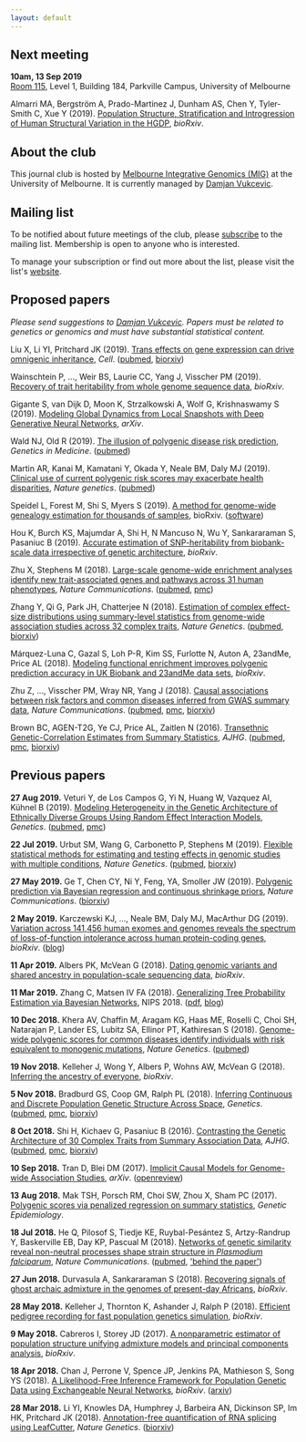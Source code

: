 ```yaml
---
layout: default
---
```



## Next meeting

**10am, 13 Sep 2019**  
[Room 115](https://maps.unimelb.edu.au/point?poi=661677), Level 1,
Building 184, Parkville Campus, University of Melbourne

Almarri MA, Bergström A, Prado-Martinez J, Dunham AS, Chen Y, Tyler-Smith C,
Xue Y (2019).  [Population Structure, Stratification and Introgression of Human
Structural Variation in the HGDP](https://doi.org/10.1101/746172), *bioRxiv*.


## About the club

This journal club is hosted by [Melbourne Integrative Genomics
(MIG)](http://research.unimelb.edu.au/integrative-genomics) at the University
of Melbourne.  It is currently managed by [Damjan
Vukcevic](http://research.unimelb.edu.au/integrative-genomics/research/statistical-genetics-vukcevic).


## Mailing list

To be notified about future meetings of the club, please
[subscribe](https://lists.unimelb.edu.au/subscribe/statgen) to the mailing
list.  Membership is open to anyone who is interested.

To manage your subscription or find out more about the list, please visit the
list's [website](https://lists.unimelb.edu.au/info/statgen).


## Proposed papers

*Please send suggestions to
[Damjan Vukcevic](mailto:damjan.vukcevic@unimelb.edu.au).
Papers must be related to genetics or genomics and must have substantial
statistical content.*


Liu X, Li YI, Pritchard JK (2019).  [Trans effects on gene expression can drive
omnigenic inheritance](https://doi.org/10.1016/j.cell.2019.04.014), *Cell*.
([pubmed](https://www.ncbi.nlm.nih.gov/pubmed/31051098),
[biorxiv](https://doi.org/10.1101/425108))

Wainschtein P, ..., Weir BS, Laurie CC, Yang J, Visscher PM (2019).  [Recovery
of trait heritability from whole genome sequence
data](https://doi.org/10.1101/588020), *bioRxiv*.

Gigante S, van Dijk D, Moon K, Strzalkowski A, Wolf G, Krishnaswamy S (2019).
[Modeling Global Dynamics from Local Snapshots with Deep Generative Neural
Networks](https://arxiv.org/abs/1802.03497), *arXiv*.

Wald NJ, Old R (2019).  [The illusion of polygenic disease risk
prediction](https://doi.org/10.1038/s41436-018-0418-5), *Genetics in Medicine*.
([pubmed](https://www.ncbi.nlm.nih.gov/pubmed/30635622))

Martin AR, Kanai M, Kamatani Y, Okada Y, Neale BM, Daly MJ (2019).  [Clinical
use of current polygenic risk scores may exacerbate health
disparities](https://doi.org/10.1038/s41588-019-0379-x), *Nature genetics*.
([pubmed](https://www.ncbi.nlm.nih.gov/pubmed/30926966))

Speidel L, Forest M, Shi S, Myers S (2019). [A method for genome-wide genealogy
estimation for thousands of samples](https://doi.org/10.1101/550558), bioRxiv.
([software](https://myersgroup.github.io/relate/))

Hou K, Burch KS, Majumdar A, Shi H, N Mancuso N, Wu Y, Sankararaman S, Pasaniuc
B (2019).  [Accurate estimation of SNP-heritability from biobank-scale data
irrespective of genetic architecture](https://doi.org/10.1101/526855),
*bioRxiv*.

Zhu X, Stephens M (2018).  [Large-scale genome-wide enrichment analyses
identify new trait-associated genes and pathways across 31 human
phenotypes](https://doi.org/10.1038/s41467-018-06805-x), *Nature
Communications*. ([pubmed](https://www.ncbi.nlm.nih.gov/pubmed/30341297),
[pmc](https://www.ncbi.nlm.nih.gov/pmc/articles/PMC6195536/))

Zhang Y, Qi G, Park JH, Chatterjee N (2018).  [Estimation of complex
effect-size distributions using summary-level statistics from genome-wide
association studies across 32 complex
traits](https://doi.org/10.1038/s41588-018-0193-x), *Nature Genetics*.
([pubmed](https://www.ncbi.nlm.nih.gov/pubmed/30104760),
[biorxiv](https://doi.org/10.1101/175406))

Márquez-Luna C, Gazal S, Loh P-R, Kim SS, Furlotte N, Auton A, 23andMe, Price
AL (2018).  [Modeling functional enrichment improves polygenic prediction
accuracy in UK Biobank and 23andMe data sets](https://doi.org/10.1101/375337),
*bioRxiv*.

Zhu Z, ...,  Visscher PM, Wray NR, Yang J (2018).  [Causal associations between
risk factors and common diseases inferred from GWAS summary
data](https://doi.org/10.1038/s41467-017-02317-2), *Nature Communications*.
([pubmed](https://www.ncbi.nlm.nih.gov/pubmed/29335400),
[pmc](https://www.ncbi.nlm.nih.gov/pmc/articles/PMC5768719/),
[biorxiv](https://doi.org/10.1101/168674))

Brown BC, AGEN-T2G, Ye CJ, Price AL, Zaitlen N (2016).  [Transethnic
Genetic-Correlation Estimates from Summary
Statistics](https://doi.org/10.1016/j.ajhg.2016.05.001), *AJHG*.
([pubmed](https://www.ncbi.nlm.nih.gov/pubmed/27321947),
[pmc](https://www.ncbi.nlm.nih.gov/pmc/articles/PMC5005434/),
[biorxiv](https://doi.org/10.1101/036657))


## Previous papers

**27 Aug 2019.**  Veturi Y, de Los Campos G, Yi N, Huang W, Vazquez AI, Kühnel
B (2019). [Modeling Heterogeneity in the Genetic Architecture of Ethnically
Diverse Groups Using Random Effect Interaction
Models](https://doi.org/10.1534/genetics.119.301909), *Genetics*.
([pubmed](https://www.ncbi.nlm.nih.gov/pubmed/30796011),
[pmc](https://www.ncbi.nlm.nih.gov/pmc/articles/PMC6456318/))

**22 Jul 2019.**  Urbut SM, Wang G, Carbonetto P, Stephens M (2019).  [Flexible
statistical methods for estimating and testing effects in genomic studies with
multiple conditions](https://doi.org/10.1038/s41588-018-0268-8), *Nature
Genetics*. ([pubmed](https://www.ncbi.nlm.nih.gov/pubmed/30478440),
[biorxiv](https://doi.org/10.1101/096552))

**27 May 2019.**  Ge T, Chen CY, Ni Y, Feng, YA, Smoller JW (2019).  [Polygenic
prediction via Bayesian regression and continuous shrinkage
priors](http://dx.doi.org/10.1038/s41467-019-09718-5), *Nature Communications*.
([biorxiv](https://doi.org/10.1101/416859))

**2 May 2019.**  Karczewski KJ, ..., Neale BM, Daly MJ, MacArthur DG (2019).
[Variation across 141,456 human exomes and genomes reveals the spectrum of
loss-of-function intolerance across human protein-coding
genes](https://doi.org/10.1101/531210), *bioRxiv*.
([blog](http://www.cureffi.org/2019/01/28/using-human-lof-variants-to-evaluate-drug-targets/))

**11 Apr 2019.**  Albers PK, McVean G (2018).  [Dating genomic variants and
shared ancestry in population-scale sequencing
data](https://doi.org/10.1101/416610), *bioRxiv*.

**11 Mar 2019.**  Zhang C, Matsen IV FA (2018).  [Generalizing Tree Probability Estimation via Bayesian Networks](https://papers.nips.cc/paper/7418-generalizing-tree-probability-estimation-via-bayesian-networks), NIPS 2018. ([pdf](https://papers.nips.cc/paper/7418-generalizing-tree-probability-estimation-via-bayesian-networks.pdf), [blog](https://matsen.fredhutch.org/general/2018/12/05/sbn.html))

**10 Dec 2018.**  Khera AV, Chaffin M, Aragam KG, Haas ME, Roselli C, Choi SH,
Natarajan P, Lander ES, Lubitz SA, Ellinor PT, Kathiresan S (2018).
[Genome-wide polygenic scores for common diseases identify individuals with
risk equivalent to monogenic
mutations](https://doi.org/10.1038/s41588-018-0183-z), *Nature Genetics*.
([pubmed](https://www.ncbi.nlm.nih.gov/pubmed/30104762))

**19 Nov 2018.**  Kelleher J, Wong Y, Albers P, Wohns AW, McVean G (2018).
[Inferring the ancestry of everyone](https://doi.org/10.1101/458067),
*bioRxiv*.

**5 Nov 2018.**  Bradburd GS, Coop GM, Ralph PL (2018).  [Inferring Continuous
and Discrete Population Genetic Structure Across
Space](https://doi.org/10.1534/genetics.118.301333), *Genetics*.
([pubmed](https://www.ncbi.nlm.nih.gov/pubmed/30026187),
[pmc](https://www.ncbi.nlm.nih.gov/pmc/articles/PMC6116973/),
[biorxiv](https://doi.org/10.1101/189688))

**8 Oct 2018.**  Shi H, Kichaev G, Pasaniuc B (2016).  [Contrasting the Genetic
Architecture of 30 Complex Traits from Summary Association
Data](https://doi.org/10.1016/j.ajhg.2016.05.013), *AJHG*.
([pubmed](https://www.ncbi.nlm.nih.gov/pubmed/27346688),
[pmc](https://www.ncbi.nlm.nih.gov/pmc/articles/PMC5005444/),
[biorxiv](https://doi.org/10.1101/035907))

**10 Sep 2018.**  Tran D, Blei DM (2017).  [Implicit Causal Models for
Genome-wide Association Studies](https://arxiv.org/abs/1710.10742), *arXiv*.
([openreview](https://openreview.net/forum?id=SyELrEeAb))

**13 Aug 2018.**  Mak TSH, Porsch RM, Choi SW, Zhou X, Sham PC (2017).
[Polygenic scores via penalized regression on summary
statistics](https://doi.org/10.1002/gepi.22050), *Genetic Epidemiology*.

**18 Jul 2018.**  He Q, Pilosof S, Tiedje KE, Ruybal-Pesántez S, Artzy-Randrup
Y, Baskerville EB, Day KP, Pascual M (2018).  [Networks of genetic similarity
reveal non-neutral processes shape strain structure in *Plasmodium
falciparum*](https://doi.org/10.1038/s41467-018-04219-3), *Nature
Communications*. ([pubmed](https://www.ncbi.nlm.nih.gov/pubmed/29739937),
['behind the
paper'](https://naturemicrobiologycommunity.nature.com/users/108152-qixin-he/posts/32988-why-a-diverse-approach-is-needed-to-tackle-a-hyperdiverse-malaria-antigen-system))

**27 Jun 2018.**  Durvasula A, Sankararaman S (2018).  [Recovering signals of
ghost archaic admixture in the genomes of present-day
Africans](https://doi.org/10.1101/285734), *bioRxiv*.

**28 May 2018.**  Kelleher J, Thornton K, Ashander J, Ralph P (2018).
[Efficient pedigree recording for fast population genetics
simulation](https://doi.org/10.1101/248500), *bioRxiv*.

**9 May 2018.**  Cabreros I, Storey JD (2017).  [A nonparametric estimator of
population structure unifying admixture models and principal components
analysis](https://doi.org/10.1101/240812), *bioRxiv*.

**18 Apr 2018.**  Chan J, Perrone V, Spence JP, Jenkins PA, Mathieson S, Song
YS (2018).  [A Likelihood-Free Inference Framework for Population Genetic Data
using Exchangeable Neural Networks](https://doi.org/10.1101/267211 ),
*bioRxiv*. ([arxiv](https://arxiv.org/abs/1802.06153))

**28 Mar 2018.**  Li YI, Knowles DA, Humphrey J, Barbeira AN, Dickinson SP, Im
HK, Pritchard JK (2018).  [Annotation-free quantification of RNA splicing using
LeafCutter](https://dx.doi.org/10.1038/s41588-017-0004-9), *Nature Genetics*.
([biorxiv](https://doi.org/10.1101/044107))
